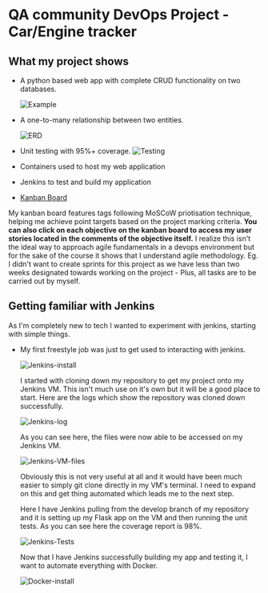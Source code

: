 # QA community DevOps Project - Car/Engine tracker

## What my project shows

* A python based web app with complete CRUD functionality on two databases. 

  ![Example](https://i.ibb.co/Yyg7WqR/Project-example.png)
* A one-to-many relationship between two entities.

  ![ERD](https://i.ibb.co/RYcYBz3/ERD-first.png)
* Unit testing with 95%+ coverage. ![Testing](https://i.ibb.co/C8J4y93/Test-coverage.png)
* Containers used to host my web application
* Jenkins to test and build my application

* [Kanban Board](https://github.com/users/GooeyG/projects/1/views/1)

My kanban board features tags following MoSCoW priotisation technique, helping me achieve point targets based on the project marking criteria.
**You can also click on each objective on the kanban board to access my user stories located in the comments of the objective itself.**
I realize this isn't the ideal way to approach agile fundamentals in a devops environment but for the sake of the course it shows that I understand agile methodology. Eg. I didn't want to create sprints for this project as we have less than two weeks designated towards working on the project - Plus, all tasks are to be carried out by myself.
 
## Getting familiar with Jenkins

As I'm completely new to tech I wanted to experiment with jenkins, starting with simple things.

* My first freestyle job was just to get used to interacting with jenkins.

  ![Jenkins-install](https://i.ibb.co/ysQ51TR/Installing-Jenkins.png)

  I started with cloning down my repository to get my project onto my Jenkins VM. This isn't much use on it's own but it will be a good place to start. Here are the logs which show the repository was cloned down successfully.

  ![Jenkins-log](https://i.ibb.co/DK6Qxxc/Jenkins-clone-github.png)

  As you can see here, the files were now able to be accessed on my Jenkins VM.

  ![Jenkins-VM-files](https://i.ibb.co/znfpsC5/Jenkins-clone-confirmed.png)

  Obviously this is not very useful at all and it would have been much easier to simply git clone directly in my VM's terminal. I need to expand on this and get thing automated which leads me to the next step.

  Here I have Jenkins pulling from the develop branch of my repository and it is setting up my Flask app on the VM and then running the unit tests. As you can see here the coverage report is 98%.

  ![Jenkins-Tests](https://i.imgur.com/PgA0UZg.png)

   Now that I have Jenkins successfully building my app and testing it, I want to automate everything with Docker.

  ![Docker-install](https://i.ibb.co/HPh4t5g/Docker-installation.png)
